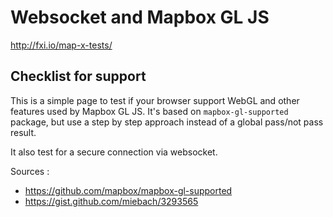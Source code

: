 # Websocket and Mapbox GL JS

http://fxi.io/map-x-tests/

## Checklist for support

This is a simple page to test if your browser support WebGL and other features used by Mapbox GL JS. It's based on `mapbox-gl-supported` package, but use a step by step approach instead of a global pass/not pass result.

It also test for a secure connection via websocket.

Sources :

- https://github.com/mapbox/mapbox-gl-supported
- https://gist.github.com/miebach/3293565
